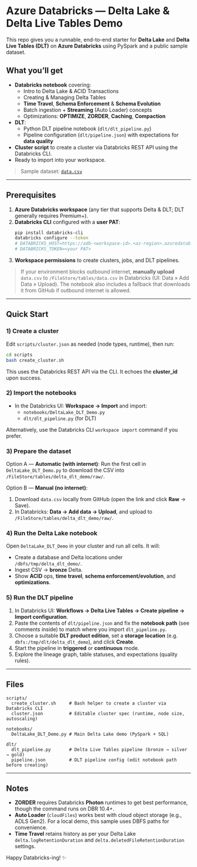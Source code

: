 # Azure Databricks — Delta Lake & Delta Live Tables Demo

This repo gives you a runnable, end-to-end starter for **Delta Lake** and **Delta Live Tables (DLT)** on **Azure Databricks** using PySpark and a public sample dataset.

## What you’ll get
- **Databricks notebook** covering:
  - Intro to Delta Lake & ACID Transactions
  - Creating & Managing Delta Tables
  - **Time Travel**, **Schema Enforcement** & **Schema Evolution**
  - Batch ingestion + **Streaming** (Auto Loader) concepts
  - Optimizations: **OPTIMIZE**, **ZORDER**, **Caching**, **Compaction**
- **DLT**:
  - Python DLT pipeline notebook (`dlt/dlt_pipeline.py`)
  - Pipeline configuration (`dlt/pipeline.json`) with expectations for **data quality**
- **Cluster script** to create a cluster via Databricks REST API using the Databricks CLI.
- Ready to import into your workspace.

> Sample dataset: [`data.csv`](https://github.com/NubeEra-Samples/DataSets/blob/master/data.csv)

---

## Prerequisites
1. **Azure Databricks workspace** (any tier that supports Delta & DLT; DLT generally requires Premium+).
2. **Databricks CLI** configured with a **user PAT**:
   ```bash
   pip install databricks-cli
   databricks configure --token
   # DATABRICKS_HOST=https://adb-<workspace-id>.<az-region>.azuredatabricks.net
   # DATABRICKS_TOKEN=<your PAT>
   ```
3. **Workspace permissions** to create clusters, jobs, and DLT pipelines.

> If your environment blocks outbound internet, **manually upload** `data.csv` to `/FileStore/tables/data.csv` in Databricks (UI: Data » Add Data » Upload). The notebook also includes a fallback that downloads it from GitHub if outbound internet is allowed.

---

## Quick Start

### 1) Create a cluster
Edit `scripts/cluster.json` as needed (node types, runtime), then run:
```bash
cd scripts
bash create_cluster.sh
```
This uses the Databricks REST API via the CLI. It echoes the **cluster_id** upon success.

### 2) Import the notebooks
- In the Databricks UI: **Workspace → Import** and import:
  - `notebooks/DeltaLake_DLT_Demo.py`
  - `dlt/dlt_pipeline.py` (for DLT)

Alternatively, use the Databricks CLI `workspace import` command if you prefer.

### 3) Prepare the dataset
Option A — **Automatic (with internet)**: Run the first cell in `DeltaLake_DLT_Demo.py` to download the CSV into `/FileStore/tables/delta_dlt_demo/raw/`.

Option B — **Manual (no internet)**:
1. Download `data.csv` locally from GitHub (open the link and click **Raw** → Save).
2. In Databricks: **Data → Add data → Upload**, and upload to `/FileStore/tables/delta_dlt_demo/raw/`.

### 4) Run the Delta Lake notebook
Open `DeltaLake_DLT_Demo` in your cluster and run all cells. It will:
- Create a database and Delta locations under `/dbfs/tmp/delta_dlt_demo/`.
- Ingest CSV → **bronze** Delta.
- Show **ACID** ops, **time travel**, **schema enforcement/evolution**, and **optimizations**.

### 5) Run the DLT pipeline
1. In Databricks UI: **Workflows → Delta Live Tables → Create pipeline → Import configuration**.
2. Paste the contents of `dlt/pipeline.json` and fix the **notebook path** (see comments inside) to match where you import `dlt_pipeline.py`.
3. Choose a suitable **DLT product edition**, set a **storage location** (e.g. `dbfs:/tmp/dlt/delta_dlt_demo`), and click **Create**.
4. Start the pipeline in **triggered** or **continuous** mode.
5. Explore the lineage graph, table statuses, and expectations (quality rules).

---

## Files

```
scripts/
  create_cluster.sh     # Bash helper to create a cluster via Databricks CLI
  cluster.json          # Editable cluster spec (runtime, node size, autoscaling)

notebooks/
  DeltaLake_DLT_Demo.py # Main Delta Lake demo (PySpark + SQL)

dlt/
  dlt_pipeline.py       # Delta Live Tables pipeline (bronze → silver → gold)
  pipeline.json         # DLT pipeline config (edit notebook path before creating)
```

---

## Notes
- **ZORDER** requires Databricks **Photon** runtimes to get best performance, though the command runs on DBR 10.4+.
- **Auto Loader** (`cloudFiles`) works best with cloud object storage (e.g., ADLS Gen2). For a local demo, this sample uses DBFS paths for convenience.
- **Time Travel** retains history as per your Delta Lake `delta.logRetentionDuration` and `delta.deletedFileRetentionDuration` settings.

Happy Databricks-ing! ✨
